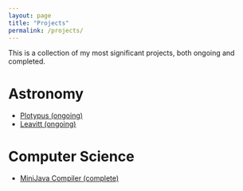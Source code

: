 ```yaml
---
layout: page
title: "Projects"
permalink: /projects/
---
```


This is a collection of my most significant projects, both ongoing and
completed.

# Astronomy

- [Plotypus (ongoing)](
    https://astroswego.github.io/plotypus/)
- [Leavitt (ongoing)](
    https://github.com/astroswego/leavitt)

# Computer Science

- [MiniJava Compiler (complete)](
    https://github.com/dwysocki/mini-java)
